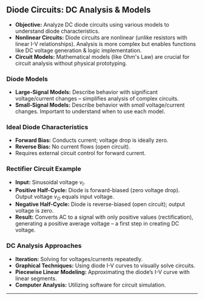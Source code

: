 ## Diode Circuits: DC Analysis & Models 

* **Objective:** Analyze DC diode circuits using various models to understand diode characteristics.
* **Nonlinear Circuits:** Diode circuits are nonlinear (unlike resistors with linear I-V relationships). Analysis is more complex but enables functions like DC voltage generation & logic implementation.
* **Circuit Models:** Mathematical models (like Ohm's Law) are crucial for circuit analysis without physical prototyping.

### Diode Models

* **Large-Signal Models:** Describe behavior with significant voltage/current changes – simplifies analysis of complex circuits.
* **Small-Signal Models:**  Describe behavior with *small* voltage/current changes. Important to understand when to use each model.

### Ideal Diode Characteristics

* **Forward Bias:** Conducts current; voltage drop is ideally zero. 
* **Reverse Bias:**  No current flows (open circuit).
* Requires external circuit control for forward current.

### Rectifier Circuit Example 

* **Input:** Sinusoidal voltage $v_I$.
* **Positive Half-Cycle:** Diode is forward-biased (zero voltage drop). Output voltage $v_O$ equals input voltage.
* **Negative Half-Cycle:** Diode is reverse-biased (open circuit); output voltage is zero.
* **Result:** Converts AC to a signal with only positive values (rectification), generating a positive average voltage – a first step in creating DC voltage. 

### DC Analysis Approaches

* **Iteration:** Solving for voltages/currents repeatedly.
* **Graphical Techniques:** Using diode I-V curves to visually solve circuits.
* **Piecewise Linear Modeling:** Approximating the diode’s  I-V curve with linear segments.
* **Computer Analysis:** Utilizing software for circuit simulation. 

---

